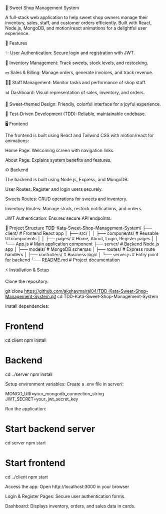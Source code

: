 🍭 Sweet Shop Management System

A full-stack web application to help sweet shop owners manage their inventory, sales, staff, and customer orders efficiently. Built with React, Node.js, MongoDB, and motion/react animations for a delightful user experience.

🚀 Features

✨ User Authentication: Secure login and registration with JWT.

🍬 Inventory Management: Track sweets, stock levels, and restocking.

💵 Sales & Billing: Manage orders, generate invoices, and track revenue.

👩‍🍳 Staff Management: Monitor tasks and performance of shop staff.

📊 Dashboard: Visual representation of sales, inventory, and orders.

🎨 Sweet-themed Design: Friendly, colorful interface for a joyful experience.

🧪 Test-Driven Development (TDD): Reliable, maintainable codebase.

🖥️ Frontend

The frontend is built using React and Tailwind CSS with motion/react for animations:

Home Page: Welcoming screen with navigation links.

About Page: Explains system benefits and features.

⚙️ Backend

The backend is built using Node.js, Express, and MongoDB:

User Routes: Register and login users securely.

Sweets Routes: CRUD operations for sweets and inventory.

Inventory Routes: Manage stock, restock notifications, and orders.

JWT Authentication: Ensures secure API endpoints.


📁 Project Structure
TDD-Kata-Sweet-Shop-Management-System/
├── client/                  # Frontend React app
│   ├── src/
│   │   ├── components/      # Reusable UI components
│   │   ├── pages/           # Home, About, Login, Register pages
│   │   └── App.js           # Main application component
├── server/                  # Backend Node.js app
│   ├── models/              # MongoDB schemas
│   ├── routes/              # Express route handlers
│   ├── controllers/         # Business logic
│   └── server.js            # Entry point for backend
└── README.md                # Project documentation


⚡ Installation & Setup

Clone the repository:

git clone https://github.com/akshaymairal04/TDD-Kata-Sweet-Shop-Management-System.git
cd TDD-Kata-Sweet-Shop-Management-System


Install dependencies:

# Frontend
cd client
npm install

# Backend
cd ../server
npm install


Setup environment variables:
Create a .env file in server/:

MONGO_URI=your_mongodb_connection_string
JWT_SECRET=your_jwt_secret_key


Run the application:

# Start backend server
cd server
npm start

# Start frontend
cd ../client
npm start


Access the app: Open http://localhost:3000
 in your browser

Login & Register Pages: Secure user authentication forms.

Dashboard: Displays inventory, orders, and sales data in cards.
